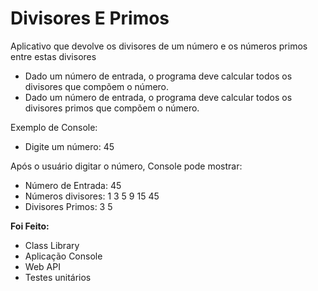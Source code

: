 # Divisores E Primos
 Aplicativo que devolve os divisores de um número e os números primos entre estas divisores
 
- Dado um número de entrada, o programa deve calcular todos os divisores que compõem o número.
- Dado um número de entrada, o programa deve calcular todos os divisores primos que compõem o número.

Exemplo de Console:
- Digite um número: 45

Após o usuário digitar o número, Console pode mostrar:
- Número de Entrada: 45
- Números divisores: 1 3 5 9 15 45
- Divisores Primos: 3 5

**Foi Feito:**
- Class Library
- Aplicação Console
- Web API
- Testes unitários
